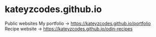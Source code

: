 # kateyzcodes.github.io
Public websites
My portfolio -> https://kateyzcodes.github.io/portfolio
Recipe website -> https://kateyzcodes.github.io/odin-recipes

